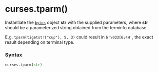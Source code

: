 # curses.tparm()

Instantiate the [`bytes`](/built-in-types/bytes/) object **str** with the supplied parameters, where **str** should be a parameterized string obtained from the terminfo database.

E.g. `tparm(tigetstr("cup"), 5, 3)` could result in `b'\033[6;4H'`, the exact result depending on terminal type.

### Syntax

```python
curses.tparm(str)
```